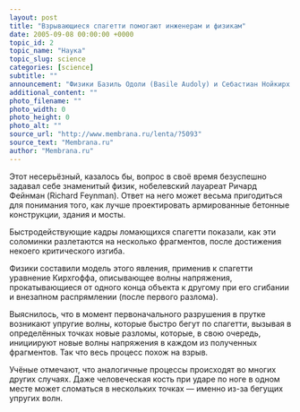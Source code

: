 ```yaml
---
layout: post
title: "Взрывающиеся спагетти помогают инженерам и физикам"
date: 2005-09-08 00:00:00 +0000
topic_id: 2
topic_name: "Наука"
topic_slug: science
categories: [science]
subtitle: ""
announcement: "Физики Базиль Одоли (Basile Audoly) и Себастиан Нойкирх (S&#233;bastien Neukirch) из унверситета Пьера и Марии Кюри (Pierre and Marie Curie University) выяснили, почему сырые спагетти ломаются больше чем на две части, когда их сгибают."
additional_content: ""
photo_filename: ""
photo_width: 0
photo_height: 0
photo_alt: ""
source_url: "http://www.membrana.ru/lenta/?5093"
source_text: "Membrana.ru"
author: "Membrana.ru"
---
```

Этот несерьёзный, казалось бы, вопрос в своё время безуспешно задавал себе знаменитый физик, нобелевский лауареат Ричард Фейнман (Richard Feynman). Ответ на него может весьма пригодиться для понимания того, как лучше проектировать армированные бетонные конструкции, здания и мосты.

Быстродействующие кадры ломающихся спагетти показали, как эти соломинки разлетаются на несколько фрагментов, после достижения некоего критического изгиба.

Физики составили модель этого явления, применив к спагетти уравнение Кирхгоффа, описывающее волны напряжения, прокатывающиеся от одного конца объекта к другому при его сгибании и внезапном распрямлении (после первого разлома).

Выяснилось, что в момент первоначального разрушения в прутке возникают упругие волны, которые быстро бегут по спагетти, вызывая в определённых точках новые разломы, которые, в свою очередь, инициируют новые волны напряжения в каждом из полученных фрагментов. Так что весь процесс похож на взрыв.

Учёные отмечают, что аналогичные процессы происходят во многих других случаях. Даже человеческая кость при ударе по ноге в одном месте может сломаться в нескольких точках — именно из-за бегущих упругих волн.
